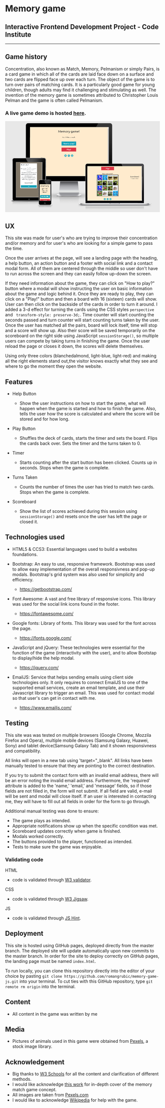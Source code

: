 # Memory game
## Interactive Frontend Development Project - Code Institute
---

## Game history
Concentration, also known as Match, Memory, Pelmanism or simply Pairs, is a card game in which all of the cards are laid face down on a 
surface and two cards are flipped face up over each turn. The object of the game is to turn over pairs of matching cards.
It is a particularly good game for young children, though adults may find it challenging and stimulating as well. 
The invention of the memory game is sometimes attributed to Christopher Louis
Pelman and the game is often called Pelmanism. 

### A live game demo is hosted [here](https://romangrubic.github.io/memory-game-js/.).
![Memory game Demo](https://raw.githubusercontent.com/romangrubic/memory-game-js/master/assets/images/responsive.png "Memory game Demo")

## UX
  
This site was made for user's who are trying to improve their concentration and/or memory and for user's who are looking for a simple game to pass the time.

Once the user arrives at the page, will see a landing page with the heading, a help button, an action button and a footer with social link and a contact modal form.
All of them are centered through the middle so user don't have to run across the screen and they can easily follow up-down the screen.

If they need information about the game, they can click on "How to play?" button where a modal 
will show instructing the user on basic information about the game and logic behind it.
Once they are ready to play, they can click on a "Play!" button and then a board with 16 (sixteen) cards will show.
User can then click on the backside of the cards in order to turn it around. I added a 3-d effect for turning the cards using the CSS styles `perspective` and ` transform-style: preserve-3d;`.
Time counter will start counting the seconds passed and turn counter will start counting turns taken by the user. Once the user has matched all the pairs, board will lock itself, time will stop and a score will show up. 
Also their score will be saved temporarily on the scoreboard on the right side using JavaScript `sessionStorage()`,
 so multiple users can compete by taking turns in finishing the game. Once the user reload the page or closes it down, the scores will delete themselves.


Using only three colors (blanchedalmond, light-blue, light-red) and making all the right elements stand out,the visitor knows exactly
what they see and where to go the moment they open the website.

## Features
* Help Button

  - Show the user instructions on how to start the game, what will happen when the game is started and how to finish the game. Also, tells the user how the score is calculated and where the score will be stored and for how long.

* Play Button

  - Shuffles the deck of cards, starts the timer and sets the board. Flips the cards back over. Sets the timer and the turns taken to 0.

* Timer

  - Starts counting after the start button has been clicked. Counts up in seconds. Stops when the game is complete.

* Turns Taken

  - Counts the number of times the user has tried to match two cards. Stops when the game is complete.

* Scoreboard

  - Show the list of scores achieved during this session using `sessionStorage()` and resets once the user has left the page or closed it.


## Technologies used

* HTML5 & CCS3: Essential languages used to build a websites foundations.
* Bootstrap: An easy to use, responsive framework. Bootstrap was used to allow easy implementation of the overall responsivness and pop-up modals. Bootstrap's grid system was also used for simplicity and efficiency.

    - https://getbootstrap.com/
* Font Awesome: A vast and free library of responsive icons. This library was used for the social link icons found in the footer.

    - https://fontawesome.com/
* Google fonts: Library of fonts. This library was used for the font across the page.

    - https://fonts.google.com/
* JavaScript and jQuery: These technologies were essential for the function of the game (interactivity with the user), and to allow Bootstap to display/hide the help modal.

    - https://jquery.com/
* EmailJS: Service that helps sending emails using client side technologies only. It only requires to connect EmailJS to one of the supported email services, 
create an email template, and use their Javascript library to trigger an email. This was used for contact modal so that user's can get in contact with me. 

    - https://www.emailjs.com/

## Testing
This site was was tested on multiple browsers (Google Chrome, Mozzila Firefox and Opera), multiple mobile devices (Samsung Galaxy, Huawei, Sony) and tablet device(Samsung Galaxy Tab) and it shown responsivness and compatibility.

All links will open in a new tab using 'target="_blank". All links have been manually tested to ensure that they are pointing to the correct destination.

If you try to submit the contact form with an invalid email address, there will be an error noting the invalid email address. Furthermore, the 'required' attribute is added to the 'name,' 'email,' and 'message' fields, so if those fields are not filled in, the form will not submit. If all field are valid, e-mail will be sent and modal will close itself. If an user is interested in contacting me, they will have to fill out all fields in order for the form to go through.

Additional manual testing was done to ensure:
* The game plays as intended.
* Appropriate notifications show up when the specific condition was met.
* Scoreboard updates correctly when game is finished.
* Modals worked correctly.
* The buttons provided to the player, functioned as intended.
* Tests to make sure the game was enjoyable.

### Validating code
HTML
 - code is validated through [W3 validator](https://validator.w3.org/).

CSS
 - code is validated through [W3 Jigsaw](https://jigsaw.w3.org/css-validator/).

JS
 - code is validated through [JS Hint](https://jshint.com/).


## Deployment
This site is hosted using GitHub pages, deployed directly from the master branch. The deployed site will update automatically upon new commits to the master branch.
 In order for the site to deploy correctly on GitHub pages, the landing page must be named `index.html`.

To run locally, you can clone this repository directly into the editor of your choice by pasting `git clone https://github.com/romangrubic/memory-game-js.git` into your terminal. To cut ties with this GitHub repository, type `git remote rm origin` into the terminal.  
## Content
+ All content in the game was written by me
## Media
+ Pictures of animals used in this game were obtained from [Pexels](https://www.pexels.com/), a stock image library.
## Acknowledgement
* Big thanks to [W3 Schools](https://www.w3schools.com/) for all the content and clarification of different methods.
* I would like acknowledge [this work](https://pdf.sciencedirectassets.com/271538/1-s2.0-S0304397500X04057/1-s2.0-030439759390355W/main.pdf?X-Amz-Security-Token=IQoJb3JpZ2luX2VjENT%2F%2F%2F%2F%2F%2F%2F%2F%2F%2FwEaCXVzLWVhc3QtMSJHMEUCIQD9ri%2BXn6v8YcRoekUHdHxTdHLC3huwWNBmj0XTMf3HrgIgao0lQE1QdFjhPyfsh9bgLMeO0RLlQux5ETAkHNeahTAqtAMIXBACGgwwNTkwMDM1NDY4NjUiDFVQbOsik%2Bkl2k3K7SqRA%2Foq6bCZ%2F3aRtmR910Gd%2FNXJJEiR5WcK1AUFYUcXDyrVq4RUSRWQ90cD%2BOkCp1P%2Fq11erR%2FbpujDAq35xXkNGETiRW0r6z4YYBhrys9pkrj4owVy1gODXJpLCyr%2BGiFv4727ZGWx0yXUwI62YHxtdshy0t3Aoofxyy5WvqESSB8wkiAq%2FjtXigoxBoedI7AlBZ5PwZAqYdXkW0q7B10PcO87iePVWTyeZglK%2Ffc2Sgh1WnBh874k2pywA4pTGG8qovQ2CKwC%2FBO3B59fn5EWd3q5hdhwYlml1qWF2YuyJngCqBzxRObndtE%2FOZEdNPAJJi3xzs5x5JcuX8TFSTy9bfvIK5SPT5uEnOgXgyn7Acr7wuB7ldb%2F9oCckrS9o2hfd3uVIVT1SSx63xdwYmv9Yowh6UAXtPx8QhE5B9TJMzssSxEFIV%2BNApWfGzpLTJ1QypDtvrGjuh0HEEGHeIbbLWCWTRcfLuUlerpLG7NuvJP7Qf77wakhcy%2B2%2FS0GgZ3%2BKbPpl4sEXKGtTBzxswzIl6miMLPG9vAFOusBp2JdfEw4Bs5J6h%2BIhNp26LGwtOKH8rJ6ymDV5FAjw8Kc8ieL5uuEbeert916fPbdfPJWUNYg2BwpRsQRJRKxV712fgMcRr4czFvrdRvuPfvN2gYx7Tv2GRF7jT9QyPtqDejJP3LPtRb1Ke6zzSpgQk%2BOiwital6qHH2yzTbq5h%2Bfm4obhWv72WCNJpVcuRsmsLZx6rczhN9ph5hvN9ZlAObp7LD7a4eAB3wtHH9pC8a4IyR1xgpOu9ZMIKBmfpAsWAeKixOKPocKZUGfelLFaFRRCgCbOrnNkzk5qg2yD6YjNjm%2FsIFiXym9lA%3D%3D&X-Amz-Algorithm=AWS4-HMAC-SHA256&X-Amz-Date=20200114T122737Z&X-Amz-SignedHeaders=host&X-Amz-Expires=300&X-Amz-Credential=ASIAQ3PHCVTY6MZCWTSC%2F20200114%2Fus-east-1%2Fs3%2Faws4_request&X-Amz-Signature=038af3f1857b0743f05c669a671968353979daa3e77f963db58421186eb4976e&hash=5701d464dfdc24c1b662d77779ad6cf0ade7f810b781c159834c2969f0d48af6&host=68042c943591013ac2b2430a89b270f6af2c76d8dfd086a07176afe7c76c2c61&pii=030439759390355W&tid=spdf-2b6c1744-8b39-4cbf-b018-950fc6a9c270&sid=75ec1153806ce54db5782a69622df1abfce7gxrqb&type=client) for in-depth cover of the memory match game concept.
* All images are taken from [Pexels.com](https://www.pexels.com/)
* I would like to acknowledge [Wikipedia](https://en.wikipedia.org/wiki/Concentration_(card_game)) for help with the game.